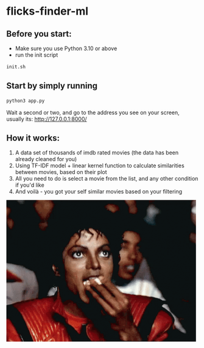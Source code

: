 # flicks-finder-ml

## Before you start:
- Make sure you use Python 3.10 or above
- run the init script
```bash
init.sh
```

## Start by simply running
```bash
python3 app.py
```
Wait a second or two, and go to the address you see on your screen, usually its: http://127.0.0.1:8000/

## How it works:

1. A data set of thousands of imdb rated movies (the data has been already cleaned for you)
2. Using TF-IDF model + linear kernel function to calculate similarities between movies, based on their plot
3. All you need to do is select a movie from the list, and any other condition if you'd like
4. And voilà - you got your self similar movies based on your filtering

![Alt text](./static/thiller.gif)
